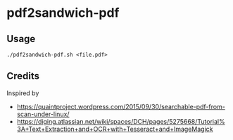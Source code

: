 # pdf2sandwich-pdf
## Usage
    ./pdf2sandwich-pdf.sh <file.pdf>

## Credits
Inspired by

- https://quaintproject.wordpress.com/2015/09/30/searchable-pdf-from-scan-under-linux/
- https://diging.atlassian.net/wiki/spaces/DCH/pages/5275668/Tutorial%3A+Text+Extraction+and+OCR+with+Tesseract+and+ImageMagick
